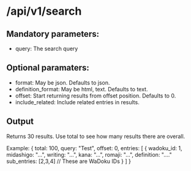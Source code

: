 # /api/v1/search

## Mandatory parameters:

- query: The search query

## Optional paramaters:

- format: May be json. Defaults to json.
- definition\_format: May be html, text. Defaults to text.
- offset: Start returning results from offset position. Defaults to 0.
- include\_related: Include related entries in results.

## Output

  Returns 30 results. Use total to see how many results there are
  overall.

  Example:
  {
    total: 100,
    query: "Test",
    offset: 0,
    entries: [
      {
        wadoku_id: 1,
        midashigo: "...",
        writing: "...",
        kana: "...",
        romaji: "...",
        definition: "...."
        sub_entries: [2,3,4] // These are WaDoku IDs
      }
    ]
  }


